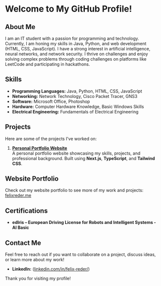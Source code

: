 # Welcome to My GitHub Profile!

## About Me
I am an IT student with a passion for programming and technology. Currently, I am honing my skills in Java, Python, and web development (HTML, CSS, JavaScript). 
I have a strong interest in artificial intelligence, neural networks, and network security. I thrive on challenges and enjoy solving complex problems through coding challenges on platforms like LeetCode and participating in hackathons.

## Skills
- **Programming Languages:** Java, Python, HTML, CSS, JavaScript
- **Networking:** Network Technology, Cisco Packet Tracer, GNS3
- **Software:** Microsoft Office, Photoshop
- **Hardware:** Computer Hardware Knowledge, Basic Windows Skills
- **Electrical Engineering:** Fundamentals of Electrical Engineering

## Projects
Here are some of the projects I've worked on:

1. **[Personal Portfolio Website](https://github.com/your-username/your-portfolio)**  
   A personal portfolio website showcasing my skills, projects, and professional background. Built using **Next.js**, **TypeScript**, and **Tailwind CSS**.

## Website Portfolio
Check out my website portfolio to see more of my work and projects: [felixreder.me](https://felixreder.me/)

## Certifications
- **edlris – European Driving License for Robots and Intelligent Systems - AI Basic**

## Contact Me
Feel free to reach out if you want to collaborate on a project, discuss ideas, or learn more about my work!
- **LinkedIn:** ([linkedin.com/in/felix-reder/](https://www.linkedin.com/in/felix-reder/))

Thank you for visiting my profile!
